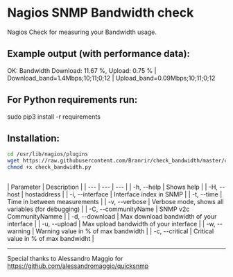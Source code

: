 # Nagios SNMP Bandwidth check

Nagios Check for measuring your Bandwidth usage.

## Example output (with performance data):

OK: Bandwidth Download: 11.67 %, Upload: 0.75 % | Download_band=1.4Mbps;10;11;0;12 | Upload_band=0.09Mbps;10;11;0;12

## For Python requirements run:

sudo pip3 install -r requirements

## Installation:

```bash
cd /usr/lib/nagios/plugins
wget https://raw.githubusercontent.com/Branrir/check_bandwidth/master/check_bandwidth.py
chmod +x check_bandwidth.py
```
## 

| Parameter | Description |
| --- | --- | --- |
| -h, --help | Shows help |
| -H, --host | hostaddress |
| -i, --interface | Interface index in SNMP |
| -t, --time | Time in between measurements |
| -v, --verbose | Verbose mode, shows all variables (for debugging) | 
| -C, --communityName | SNMP v2c CommunityNamme |
| -d, --download | Max download bandwidth of your interface |
| -u, --upload | Max upload bandwidth of your interface |
| -w, --warning | Warning value in % of max bandwidth |
| -c, --critical | Critical value in % of max bandwidht |



-------
Special thanks to Alessandro Maggio for https://github.com/alessandromaggio/quicksnmp
